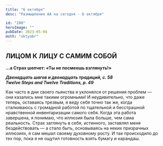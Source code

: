 ```yaml
---
title: "6 октября"
desc: "Размышления АА на сегодня - 6 октября"

id: "280"
heroImage: ""
pubDate: 2023-05-04
moth: "oktyabr"
---
```


## ЛИЦОМ К ЛИЦУ С САМИМ СОБОЙ

**…а Страх шепчет: «Ты не посмеешь взглянуть!»**

**_Двенадцать шагов и двенадцать традиций, с. 58  
Twelve Steps and Twelve Traditions, p. 49_**

Как часто в дни своего пьянства я уклонялся от решения проблем — они казались
мне такими огромными! И неудивительно, что даже теперь, оставаясь трезвым, я
веду себя точно так же, когда сталкиваюсь с громадной работой по тщательной и
бесстрашной нравственной инвентаризации самого себя. Когда эта работа
завершена, я понимаю, что иллюзия была больше, чем сама реальность. Страх
заглянуть в себя, истинного, заставлял меня бездействовать — а стало быть,
основываясь на неких призрачных иллюзиях, я сам мешал своему духовному росту.
И так происходило до тех пор, пока я не ощутил готовность взять бумагу и
карандаш.
